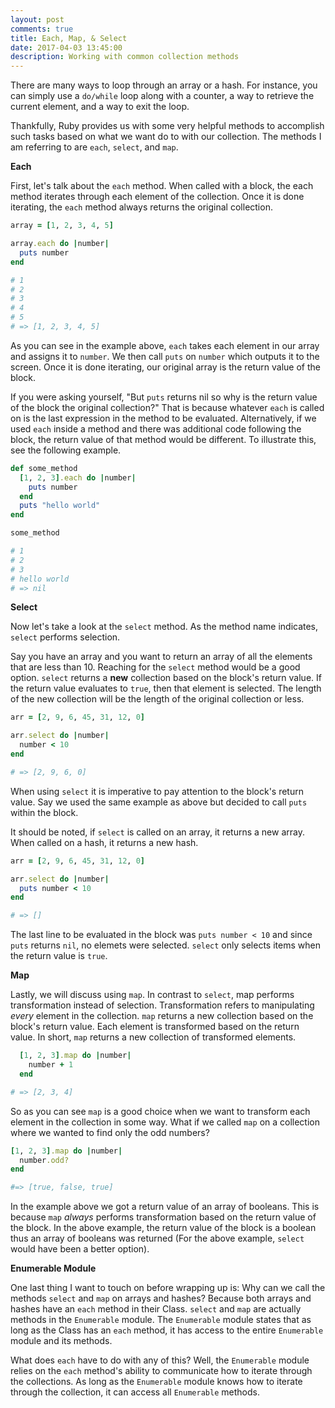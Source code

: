 ```yaml
---
layout: post
comments: true
title: Each, Map, & Select
date: 2017-04-03 13:45:00
description: Working with common collection methods
---
```

There are many ways to loop through an array or a hash. For instance, you can simply use a `do/while` loop along with a counter, a way to retrieve the current element, and a way to exit the loop.
<br>

Thankfully, Ruby provides us with some very helpful methods to accomplish such tasks based on what we want do to with our collection. The methods I am referring to are `each`, `select`, and `map`.
<br>

**Each**

First, let's talk about the `each` method. When called with a block, the each method iterates through each element of the collection. Once it is done iterating, the `each` method always returns the original collection.



```ruby
array = [1, 2, 3, 4, 5]

array.each do |number|
  puts number
end

# 1
# 2
# 3
# 4
# 5
# => [1, 2, 3, 4, 5]
```



As you can see in the example above, `each` takes each element in our array and assigns it to `number`. We then call `puts` on `number` which outputs it to the screen. Once it is done iterating, our original array is the return value of the block.

If you were asking yourself, "But `puts` returns nil so why is the return value of the block the original collection?" That is because whatever `each` is called on is the last expression in the method to be evaluated. Alternatively, if we used `each` inside a method and there was additional code following the block, the return value of that method would be different. To illustrate this, see the following example.



```ruby
def some_method
  [1, 2, 3].each do |number|
    puts number
  end
  puts "hello world"
end

some_method

# 1
# 2
# 3
# hello world
# => nil       
```


**Select**

Now let's take a look at the `select` method. As the method name indicates, `select` performs selection.

Say you have an array and you want to return an array of all the elements that are less than 10. Reaching for the `select` method would be a good option. `select` returns a **new** collection based on the block's return value. If the return value evaluates to `true`, then that element is selected. The length of the new collection will be the length of the original collection or less.  



```ruby
arr = [2, 9, 6, 45, 31, 12, 0]

arr.select do |number|
  number < 10
end

# => [2, 9, 6, 0]
```



When using `select` it is imperative to pay attention to the block's return value. Say we used the same example as above but decided to call `puts` within the block.

It should be noted, if `select` is called on an array, it returns a new array. When called on a hash, it returns a new hash.



```ruby
arr = [2, 9, 6, 45, 31, 12, 0]

arr.select do |number|
  puts number < 10
end

# => []

```



The last line to be evaluated in the block was `puts number < 10` and since `puts` returns `nil`, no elemets were selected. `select` only selects items when the return value is `true`.


**Map**

Lastly, we will discuss using `map`. In contrast to `select`, map performs transformation instead of selection. Transformation refers to manipulating *every* element in the collection. `map` returns a new collection based on the block's return value. Each element is transformed based on the return value. In short, `map` returns a new collection of transformed elements.

```ruby
  [1, 2, 3].map do |number|
    number + 1
  end

# => [2, 3, 4]

```


So as you can see `map` is a good choice when we want to transform each element in the collection in some way. What if we called `map` on a collection where we wanted to find only the odd numbers?



```ruby
[1, 2, 3].map do |number|
  number.odd?
end

#=> [true, false, true]
```



In the example above we got a return value of an array of booleans. This is because `map` *always* performs transformation based on the return value of the block. In the above example, the return value of the block is a boolean thus an array of booleans was returned (For the above example, `select` would have been a better option).


**Enumerable Module**

One last thing I want to touch on before wrapping up is: Why can we call the methods `select` and `map` on arrays and hashes? Because both arrays and hashes have an `each` method in their Class. `select` and `map` are actually methods in the `Enumerable` module. The `Enumerable` module states that as long as the Class has an `each` method, it has access to the entire `Enumerable` module and its methods.

What does `each` have to do with any of this? Well, the `Enumerable` module relies on the `each` method's ability to communicate how to iterate through the collections. As long as the `Enumerable` module knows how to iterate through the collection, it can access all `Enumerable` methods.
